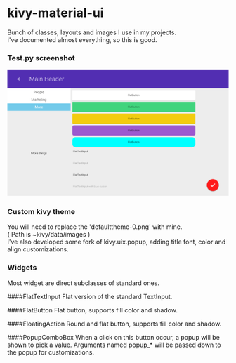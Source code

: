 # kivy-material-ui
Bunch of classes, layouts and images I use in my projects.  
I've documented almost everything, so this is good.

### Test.py screenshot
![alt tag]( https://github.com/Cuuuurzel/kivy-material-ui/blob/master/images/screenshot.png )

### Custom kivy theme
You will need to replace the 'defaulttheme-0.png' with mine.  
( Path is ~kivy/data/images )  
I've also developed some fork of kivy.uix.popup, adding title font, color and align customizations.  

### Widgets
Most widget are direct subclasses of standard ones.

####FlatTextInput
Flat version of the standard TextInput.

####FlatButton
Flat button, supports fill color and shadow.

####FloatingAction
Round and flat button, supports fill color and shadow.

####PopupComboBox
When a click on this button occur, a popup will be shown to pick a value.
Arguments named popup_* will be passed down to the popup for customizations.

